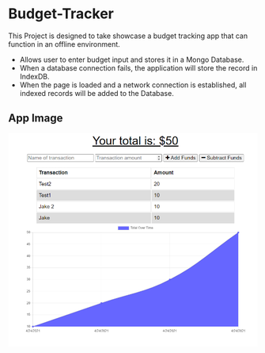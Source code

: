 # Budget-Tracker

This Project is designed to take showcase a budget tracking app that can function in an offline environment. 

- Allows user to enter budget input and stores it in a Mongo Database.
- When a database connection fails, the application will store the record in IndexDB.
- When the page is loaded and a network connection is established, all indexed records will be added to the Database.


## App Image
![Project IMG](/public/icons/budget.PNG)